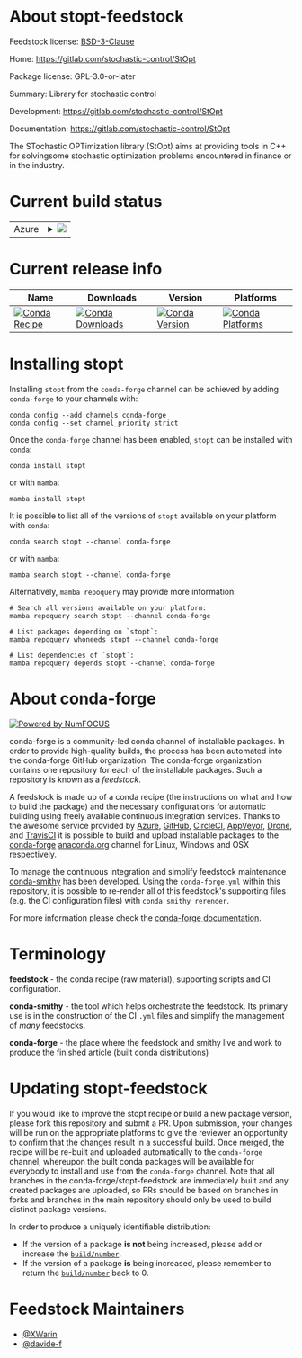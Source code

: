 About stopt-feedstock
=====================

Feedstock license: [BSD-3-Clause](https://github.com/conda-forge/stopt-feedstock/blob/main/LICENSE.txt)

Home: https://gitlab.com/stochastic-control/StOpt

Package license: GPL-3.0-or-later

Summary: Library for stochastic control

Development: https://gitlab.com/stochastic-control/StOpt

Documentation: https://gitlab.com/stochastic-control/StOpt

The STochastic OPTimization library (StOpt) aims at providing tools in C++ for solvingsome stochastic optimization problems encountered in finance or in the industry.


Current build status
====================


<table>
    
  <tr>
    <td>Azure</td>
    <td>
      <details>
        <summary>
          <a href="https://dev.azure.com/conda-forge/feedstock-builds/_build/latest?definitionId=26056&branchName=main">
            <img src="https://dev.azure.com/conda-forge/feedstock-builds/_apis/build/status/stopt-feedstock?branchName=main">
          </a>
        </summary>
        <table>
          <thead><tr><th>Variant</th><th>Status</th></tr></thead>
          <tbody><tr>
              <td>linux_64</td>
              <td>
                <a href="https://dev.azure.com/conda-forge/feedstock-builds/_build/latest?definitionId=26056&branchName=main">
                  <img src="https://dev.azure.com/conda-forge/feedstock-builds/_apis/build/status/stopt-feedstock?branchName=main&jobName=linux&configuration=linux%20linux_64_" alt="variant">
                </a>
              </td>
            </tr><tr>
              <td>osx_64</td>
              <td>
                <a href="https://dev.azure.com/conda-forge/feedstock-builds/_build/latest?definitionId=26056&branchName=main">
                  <img src="https://dev.azure.com/conda-forge/feedstock-builds/_apis/build/status/stopt-feedstock?branchName=main&jobName=osx&configuration=osx%20osx_64_" alt="variant">
                </a>
              </td>
            </tr><tr>
              <td>win_64</td>
              <td>
                <a href="https://dev.azure.com/conda-forge/feedstock-builds/_build/latest?definitionId=26056&branchName=main">
                  <img src="https://dev.azure.com/conda-forge/feedstock-builds/_apis/build/status/stopt-feedstock?branchName=main&jobName=win&configuration=win%20win_64_" alt="variant">
                </a>
              </td>
            </tr>
          </tbody>
        </table>
      </details>
    </td>
  </tr>
</table>

Current release info
====================

| Name | Downloads | Version | Platforms |
| --- | --- | --- | --- |
| [![Conda Recipe](https://img.shields.io/badge/recipe-stopt-green.svg)](https://anaconda.org/conda-forge/stopt) | [![Conda Downloads](https://img.shields.io/conda/dn/conda-forge/stopt.svg)](https://anaconda.org/conda-forge/stopt) | [![Conda Version](https://img.shields.io/conda/vn/conda-forge/stopt.svg)](https://anaconda.org/conda-forge/stopt) | [![Conda Platforms](https://img.shields.io/conda/pn/conda-forge/stopt.svg)](https://anaconda.org/conda-forge/stopt) |

Installing stopt
================

Installing `stopt` from the `conda-forge` channel can be achieved by adding `conda-forge` to your channels with:

```
conda config --add channels conda-forge
conda config --set channel_priority strict
```

Once the `conda-forge` channel has been enabled, `stopt` can be installed with `conda`:

```
conda install stopt
```

or with `mamba`:

```
mamba install stopt
```

It is possible to list all of the versions of `stopt` available on your platform with `conda`:

```
conda search stopt --channel conda-forge
```

or with `mamba`:

```
mamba search stopt --channel conda-forge
```

Alternatively, `mamba repoquery` may provide more information:

```
# Search all versions available on your platform:
mamba repoquery search stopt --channel conda-forge

# List packages depending on `stopt`:
mamba repoquery whoneeds stopt --channel conda-forge

# List dependencies of `stopt`:
mamba repoquery depends stopt --channel conda-forge
```


About conda-forge
=================

[![Powered by
NumFOCUS](https://img.shields.io/badge/powered%20by-NumFOCUS-orange.svg?style=flat&colorA=E1523D&colorB=007D8A)](https://numfocus.org)

conda-forge is a community-led conda channel of installable packages.
In order to provide high-quality builds, the process has been automated into the
conda-forge GitHub organization. The conda-forge organization contains one repository
for each of the installable packages. Such a repository is known as a *feedstock*.

A feedstock is made up of a conda recipe (the instructions on what and how to build
the package) and the necessary configurations for automatic building using freely
available continuous integration services. Thanks to the awesome service provided by
[Azure](https://azure.microsoft.com/en-us/services/devops/), [GitHub](https://github.com/),
[CircleCI](https://circleci.com/), [AppVeyor](https://www.appveyor.com/),
[Drone](https://cloud.drone.io/welcome), and [TravisCI](https://travis-ci.com/)
it is possible to build and upload installable packages to the
[conda-forge](https://anaconda.org/conda-forge) [anaconda.org](https://anaconda.org/)
channel for Linux, Windows and OSX respectively.

To manage the continuous integration and simplify feedstock maintenance
[conda-smithy](https://github.com/conda-forge/conda-smithy) has been developed.
Using the ``conda-forge.yml`` within this repository, it is possible to re-render all of
this feedstock's supporting files (e.g. the CI configuration files) with ``conda smithy rerender``.

For more information please check the [conda-forge documentation](https://conda-forge.org/docs/).

Terminology
===========

**feedstock** - the conda recipe (raw material), supporting scripts and CI configuration.

**conda-smithy** - the tool which helps orchestrate the feedstock.
                   Its primary use is in the construction of the CI ``.yml`` files
                   and simplify the management of *many* feedstocks.

**conda-forge** - the place where the feedstock and smithy live and work to
                  produce the finished article (built conda distributions)


Updating stopt-feedstock
========================

If you would like to improve the stopt recipe or build a new
package version, please fork this repository and submit a PR. Upon submission,
your changes will be run on the appropriate platforms to give the reviewer an
opportunity to confirm that the changes result in a successful build. Once
merged, the recipe will be re-built and uploaded automatically to the
`conda-forge` channel, whereupon the built conda packages will be available for
everybody to install and use from the `conda-forge` channel.
Note that all branches in the conda-forge/stopt-feedstock are
immediately built and any created packages are uploaded, so PRs should be based
on branches in forks and branches in the main repository should only be used to
build distinct package versions.

In order to produce a uniquely identifiable distribution:
 * If the version of a package **is not** being increased, please add or increase
   the [``build/number``](https://docs.conda.io/projects/conda-build/en/latest/resources/define-metadata.html#build-number-and-string).
 * If the version of a package **is** being increased, please remember to return
   the [``build/number``](https://docs.conda.io/projects/conda-build/en/latest/resources/define-metadata.html#build-number-and-string)
   back to 0.

Feedstock Maintainers
=====================

* [@XWarin](https://github.com/XWarin/)
* [@davide-f](https://github.com/davide-f/)

